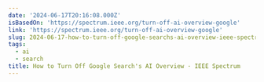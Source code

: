 ```yaml
---
date: '2024-06-17T20:16:08.000Z'
isBasedOn: 'https://spectrum.ieee.org/turn-off-ai-overview-google'
link: 'https://spectrum.ieee.org/turn-off-ai-overview-google'
slug: 2024-06-17-how-to-turn-off-google-searchs-ai-overview-ieee-spectrum
tags:
  - ai
  - search
title: How to Turn Off Google Search's AI Overview - IEEE Spectrum
---
```

 
